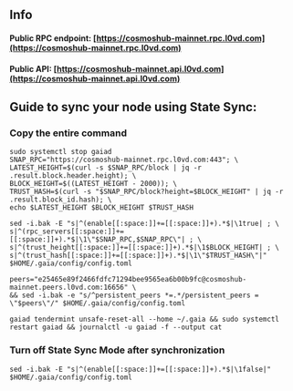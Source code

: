 ## Info
#### Public RPC endpoint: [https://cosmoshub-mainnet.rpc.l0vd.com](https://cosmoshub-mainnet.rpc.l0vd.com)
#### Public API: [https://cosmoshub-mainnet.api.l0vd.com](https://cosmoshub-mainnet.api.l0vd.com)

## Guide to sync your node using State Sync:

### Copy the entire command
```
sudo systemctl stop gaiad
SNAP_RPC="https://cosmoshub-mainnet.rpc.l0vd.com:443"; \
LATEST_HEIGHT=$(curl -s $SNAP_RPC/block | jq -r .result.block.header.height); \
BLOCK_HEIGHT=$((LATEST_HEIGHT - 2000)); \
TRUST_HASH=$(curl -s "$SNAP_RPC/block?height=$BLOCK_HEIGHT" | jq -r .result.block_id.hash); \
echo $LATEST_HEIGHT $BLOCK_HEIGHT $TRUST_HASH

sed -i.bak -E "s|^(enable[[:space:]]+=[[:space:]]+).*$|\1true| ; \
s|^(rpc_servers[[:space:]]+=[[:space:]]+).*$|\1\"$SNAP_RPC,$SNAP_RPC\"| ; \
s|^(trust_height[[:space:]]+=[[:space:]]+).*$|\1$BLOCK_HEIGHT| ; \
s|^(trust_hash[[:space:]]+=[[:space:]]+).*$|\1\"$TRUST_HASH\"|" $HOME/.gaia/config/config.toml

peers="e25465e89f2466fdfc71294bee9565ea6b00b9fc@cosmoshub-mainnet.peers.l0vd.com:16656" \
&& sed -i.bak -e "s/^persistent_peers *=.*/persistent_peers = \"$peers\"/" $HOME/.gaia/config/config.toml 

gaiad tendermint unsafe-reset-all --home ~/.gaia && sudo systemctl restart gaiad && journalctl -u gaiad -f --output cat
```

### Turn off State Sync Mode after synchronization
```
sed -i.bak -E "s|^(enable[[:space:]]+=[[:space:]]+).*$|\1false|" $HOME/.gaia/config/config.toml
```
